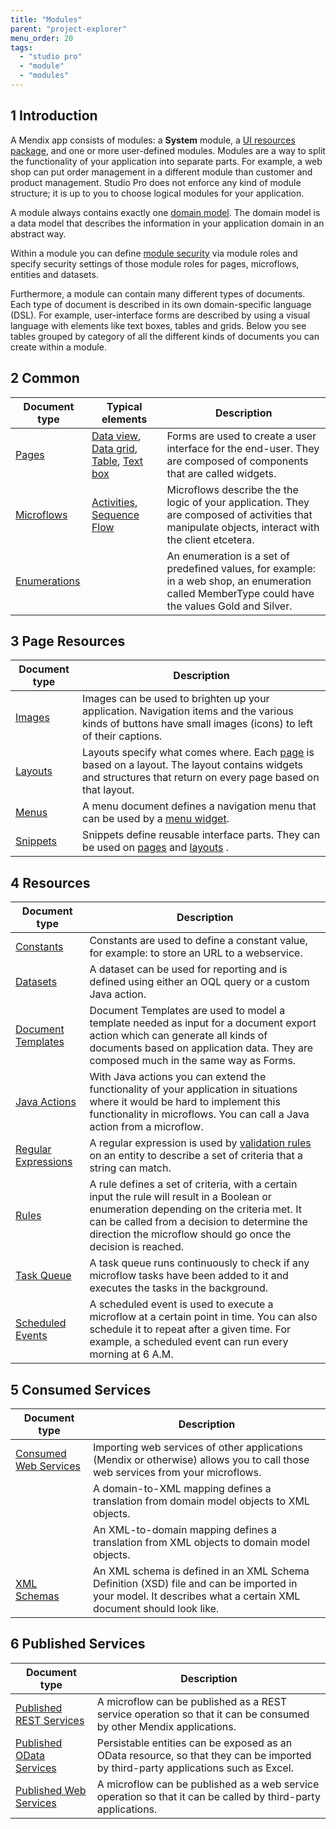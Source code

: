 ```yaml
---
title: "Modules"
parent: "project-explorer"
menu_order: 20
tags:
  - "studio pro"
  - "module"
  - "modules"
---
```


## 1 Introduction

A Mendix app consists of modules: a **System** module, a [UI resources package](ui-resources-package), and one or more user-defined modules. Modules are a way to split the functionality of your application into separate parts. For example, a web shop can put order management in a different module than customer and product management. Studio Pro does not enforce any kind of module structure; it is up to you to choose logical modules for your application.

A module always contains exactly one [domain model](domain-model). The domain model is a data model that describes the information in your application domain in an abstract way.

Within a module you can define [module security](module-security) via module roles and specify security settings of those module roles for pages, microflows, entities and datasets.

Furthermore, a module can contain many different types of documents. Each type of document is described in its own domain-specific language (DSL). For example, user-interface forms are described by using a visual language with elements like text boxes, tables and grids. Below you see tables grouped by category of all the different kinds of documents you can create within a module.

## 2 Common

| Document type                | Typical elements                                                                     | Description                                                                                                                                        |
| ---------------------------- | ------------------------------------------------------------------------------------ | -------------------------------------------------------------------------------------------------------------------------------------------------- |
| [Pages](pages)               | [Data view](data-view), [Data grid](data-grid), [Table](table), [Text box](text-box) | Forms are used to create a user interface for the end-user. They are composed of components that are called widgets.                               |
| [Microflows](microflows)     | [Activities](activities), [Sequence Flow](sequence-flow)                             | Microflows describe the the logic of your application. They are composed of activities that manipulate objects, interact with the client etcetera. |
| [Enumerations](enumerations) |                                                                                      | An enumeration is a set of predefined values, for example: in a web shop, an enumeration called MemberType could have the values Gold and Silver.  |

## 3 Page Resources

| Document type       | Description                                                                                                                                                           |
| ------------------- | --------------------------------------------------------------------------------------------------------------------------------------------------------------------- |
| [Images](images)    | Images can be used to brighten up your application. Navigation items and the various kinds of buttons have small images (icons) to left of their captions.            |
| [Layouts](layout)   | Layouts specify what comes where. Each  [page](page) is based on a layout. The layout contains widgets and structures that return on every page based on that layout. |
| [Menus](menu)       | A menu document defines a navigation menu that can be used by a  [menu widget](menu-widgets).                                                                         |
| [Snippets](snippet) | Snippets define reusable interface parts. They can be used on  [pages](page) and  [layouts](layout) .                                                                 |

## 4 Resources

| Document type                              | Description                                                                                                                                                                                                                                              |
| ------------------------------------------ | -------------------------------------------------------------------------------------------------------------------------------------------------------------------------------------------------------------------------------------------------------- |
| [Constants](constants)                     | Constants are used to define a constant value, for example: to store an URL to a webservice.                                                                                                                                                             |
| [Datasets](data-sets)                      | A dataset can be used for reporting and is defined using either an OQL query or a custom Java action.                                                                                                                                                    |
| [Document Templates](document-templates)   | Document Templates are used to model a template needed as input for a document export action which can generate all kinds of documents based on application data. They are composed much in the same way as Forms.                                       |
| [Java Actions](java-actions)               | With Java actions you can extend the functionality of your application in situations where it would be hard to implement this functionality in microflows. You can call a Java action from a microflow.                                                  |
| [Regular Expressions](regular-expressions) | A regular expression is used by [validation rules](validation-rules) on an entity to describe a set of criteria that a string can match.                                                                                                                 |
| [Rules](rules)                             | A rule defines a set of criteria, with a certain input the rule will result in a Boolean or enumeration depending on the criteria met. It can be called from a decision to determine the direction the microflow should go once the decision is reached. |
| [Task Queue](task-queue)                   | A task queue runs continuously to check if any microflow tasks have been added to it and executes the tasks in the background.                                                                                                                           |
| [Scheduled Events](scheduled-events)       | A scheduled event is used to execute a microflow at a certain point in time. You can also schedule it to repeat after a given time. For example, a scheduled event can run every morning at 6 A.M.                                                       |

## 5 Consumed Services

| Document type                                  | Description                                                                                                                                                   |
| ---------------------------------------------- | ------------------------------------------------------------------------------------------------------------------------------------------------------------- |
| [Consumed Web Services](consumed-web-services) | Importing web services of other applications (Mendix or otherwise) allows you to call those web services from your microflows.                                |
|                                                | A domain-to-XML mapping defines a translation from domain model objects to XML objects.                                                                       |
|                                                | An XML-to-domain mapping defines a translation from XML objects to domain model objects.                                                                      |
| [XML Schemas](xml-schemas)                     | An XML schema is defined in an XML Schema Definition (XSD) file and can be imported in your model. It describes what a certain XML document should look like. |

## 6 Published Services

| Document type                                        | Description                                                                                                                       |
| ---------------------------------------------------- | --------------------------------------------------------------------------------------------------------------------------------- |
| [Published REST Services](published-rest-services)   | A microflow can be published as a REST service operation so that it can be consumed by other Mendix applications.                 |
| [Published OData Services](published-odata-services) | Persistable entities can be exposed as an OData resource, so that they can be imported by third-party applications such as Excel. |
| [Published Web Services](published-web-services)     | A microflow can be published as a web service operation so that it can be called by third-party applications.                     |
